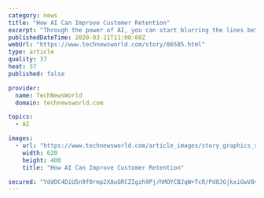 ```yaml
---
category: news
title: "How AI Can Improve Customer Retention"
excerpt: "Through the power of AI, you can start blurring the lines between sales, service and marketing. Remember, the best time to have a selling conversation is right after you've solved a problem. AI can be used to improve customer retention in a variety of industries. Consider how implementing AI can help change your sales operations and ultimately ..."
publishedDateTime: 2020-03-21T11:00:00Z
webUrl: "https://www.technewsworld.com/story/86585.html"
type: article
quality: 37
heat: 37
published: false

provider:
  name: TechNewsWorld
  domain: technewsworld.com

topics:
  - AI

images:
  - url: "https://www.technewsworld.com/article_images/story_graphics_xlarge/xl-2016-customer-retention-1.jpg"
    width: 620
    height: 400
    title: "How AI Can Improve Customer Retention"

secured: "YddOC4DiU5n9f0rmp2XAuGRCZIgzh9Pj/hMOYCBJqW+TcR/Pd8JGjkxiGwV8vgTi/hdg7NWyD12PS15IEn0IHtDD/TIfnywAux+tsZ5c5vBkh/0+bPH5xt11ukIXPv6hDUGyrplLIs1Go+NibsNI+/xcnAvru8bnEc82KdjDpz3EBC2YxYuLkVuTBQnvM95pNrbbdzBfeKiGnOdBkpyUWuqHSciDZabkSOHpbudpwPOhWEsWrhXYRJ5dPPRRpB5Mq3KZUv46iZxtbnOdEHLK1Qxj6dyMRvx2Hue2M91jzpxMDHxxHin1O2rBdrSeqOGGv7lC9yn3vKpXLz8gMqPmLSUR261E5o6NHTOwvushk5Jy8w48UGMPxYkmXb7jFFdg69fvC0haRnBId/L+6QAVLgxrYkDSPPdyGjQjlNTp2P0e8qneL9UaV5bBO05Re6clGJgHdtA3Oyz0xTPA5i82rggsrV5MCXurIM8Y0uEGTyw=;/ER+d38+/GBg/ZYPPC+WQA=="
---
```


